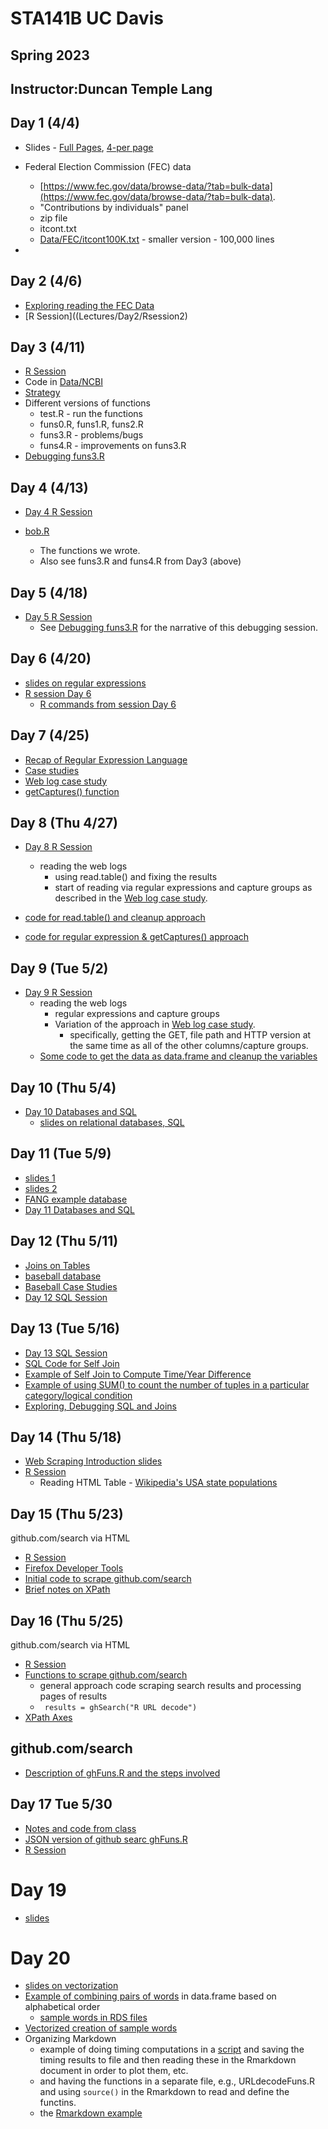 # STA141B UC Davis
## Spring 2023 
## Instructor:Duncan Temple Lang


## Day 1 (4/4)

+ Slides - [Full Pages](Lectures/Day1/Day1_fullpage.pdf), [4-per page](Lectures/Day1/Day1.pdf)

+ Federal Election Commission (FEC) data
   + [https://www.fec.gov/data/browse-data/?tab=bulk-data](https://www.fec.gov/data/browse-data/?tab=bulk-data).
   + "Contributions by individuals" panel
   + zip file
   + itcont.txt
   + [Data/FEC/itcont100K.txt](Data/FEC/itcont100K.txt)  - smaller version - 100,000 lines 

+ 

## Day 2 (4/6)
+ [Exploring reading the FEC Data](Lectures/Day2/Explore.md)
+ [R Session]((Lectures/Day2/Rsession2)


## Day 3 (4/11)
+ [R Session](Lectures/Day3/Rsession_Day3)
+ Code in [Data/NCBI](Data/NCBI)
+ [Strategy](Data/NCBI/README.md)
+ Different versions of functions
   + test.R - run the functions
   + funs0.R, funs1.R, funs2.R
   + funs3.R - problems/bugs
   + funs4.R - improvements on funs3.R
+ [Debugging funs3.R](Data/NCBI/Debugging.md)


## Day 4 (4/13)

+ [Day 4 R Session](Lectures/Day4/Rsession_4)

+ [bob.R](Lectures/Day4/bob.R)
  + The functions we wrote.
  + Also see funs3.R and funs4.R from Day3 (above)

## Day 5 (4/18)

+ [Day 5 R Session](Lectures/Day5/Ression5)
  + See [Debugging funs3.R](Data/NCBI/Debugging.md) for the narrative of this debugging session.


## Day 6 (4/20)

+ [slides on regular expressions](Lectures/Day6/slides.html)
+ [R session Day 6](Lectures/Day6/Rsession6)
   + [R commands from session Day 6](Lectures/Day6/Rcommands)

## Day 7 (4/25)

+ [Recap of Regular Expression Language](Lectures/Day7/Reminder.md)
+ [Case studies](Lectures/Day7/regularExpressionExamples.md)
+ [Web log case study](Data/Weblogs/strategy.pdf)
+ [getCaptures() function](Data/Weblogs/getCaptures.R)


## Day 8 (Thu 4/27)

+ [Day 8 R Session](Lectures/Day8/Rsession8)
   + reading the web logs
     + using read.table() and fixing the results
	 + start of reading via regular expressions and capture groups as described in 
       the [Web log case study](Data/Weblogs/strategy.pdf).

+ [code for read.table() and cleanup approach ](Data/Weblogs/readTableApproach.R)
+ [code for regular expression & getCaptures() approach ](Data/Weblogs/regexApproach.R)


## Day 9 (Tue 5/2)

+ [Day 9 R Session](Lectures/Day9/Rsession9)
   + reading the web logs
      + regular expressions and capture groups
	  + Variation of the approach in [Web log case study](Data/Weblogs/strategy.pdf).
	    + specifically, getting the GET, file path and HTTP version  at the same time as all of the
          other columns/capture groups.
   + [Some code to get the data as data.frame and cleanup the variables](Lectures/Day9/Start)


## Day 10 (Thu 5/4)
+ [Day 10 Databases and SQL](Lectures/Day10/SQLiteSession)
  + [slides on relational databases, SQL](Lectures/Day10/dbms.html)
  
  
## Day 11 (Tue 5/9)
+ [slides 1](Lectures/Day10/dbms.html)  
+ [slides 2](Lectures/Day10/dbms2.html)    
+ [FANG example database](Lectures/Day10/fang.sqlite)      
+ [Day 11 Databases and SQL](Lectures/Day11/Session11)  

## Day 12 (Thu 5/11)
+ [Joins on Tables](Lectures/Day10/joins.html)  
+ [baseball database](https://ucdavis.app.box.com/folder/206515800849?s=ftwawz3ai28er9ds9zfka1rktwl9eylm)
+ [Baseball Case Studies](Lectures/Day10/baseball.html)  
+ [Day 12 SQL Session](Lectures/Day12/SQL_Session12)  

## Day 13 (Tue 5/16)
+ [Day 13 SQL Session](Lectures/Day13/Day13SQLSession)  
+ [SQL Code for Self Join](Lectures/Day13/SelfJoingPosts.sql)
+ [Example of Self Join to Compute Time/Year Difference](Lectures/Day13/SelfJoin_TimeDuration.md)
+ [Example of using SUM() to count the number of tuples in a particular category/logical condition](Lectures/Day13/CountingNumberInDifferentCategories_SingleTupleAnswer.md)
+ [Exploring, Debugging SQL and Joins](Lectures/Day13/HallOfFame_Colleges.md)


## Day 14 (Thu 5/18)
+ [Web Scraping Introduction slides](Lectures/Day14/slides.html)
+ [R Session](Lectures/Day14/RSession_HTMLTable)
    + Reading HTML Table - [Wikipedia's USA state populations](https://en.wikipedia.org/wiki/List_of_U.S._states_and_territories_by_population)


## Day 15 (Thu 5/23)

github.com/search via HTML

+ [R Session](Lectures/Day15/Day15RSession)
+ [Firefox Developer Tools](https://firefox-source-docs.mozilla.org/devtools-user/network_monitor/request_details/index.html)
+ [Initial code to scrape github.com/search](Lectures/Day15/ghFuns.R)
+ [Brief notes on XPath](Lectures/Day15/XPath.html)


## Day 16 (Thu 5/25)

github.com/search via HTML

+ [R Session](Lectures/Day16/Day16RSession)
+ [Functions to scrape github.com/search](Lectures/Day15/ghFuns.R)
   + general approach code scraping search results and processing pages of results
   + ` results = ghSearch("R URL decode")`
+ [XPath Axes](https://www.w3schools.com/xml/xpath_axes.asp)



## github.com/search

+ [Description of ghFuns.R and the steps involved](Lectures/Day15/GithubSearch.md)

## Day 17 Tue 5/30

+ [Notes and code from class](Lectures/Day17/README.md)
+ [JSON version of github searc ghFuns.R](Lectures/Day17/ghJSON.R)
+ [R Session](Lectures/Day17/RSession)


# Day 19

+ [slides](Lectures/Day19/Outline.html)


# Day 20 
+ [slides on vectorization](Lectures/Day20/slides.html)
+ [Example of combining pairs of words](Lectures/Day20/orderedWords.R) in data.frame based on 
  alphabetical order
    + [sample words in RDS files](Lectures/Day20/words.rds)
+ [Vectorized creation of sample words](Lectures/Day20/)
+ Organizing Markdown 
   + example of doing timing computations in a [script](Lectures/Day20/runScript.R)
     and saving the timing results to  file and
	 then reading these in the Rmarkdown document
	 in order to plot them, etc.
   + and having the functions in a separate file, e.g., URLdecodeFuns.R 
     and using `source()` in the Rmarkdown  to read and define the functins.
   + the [Rmarkdown example](Lectures/Day20/markdown.Rmd)
